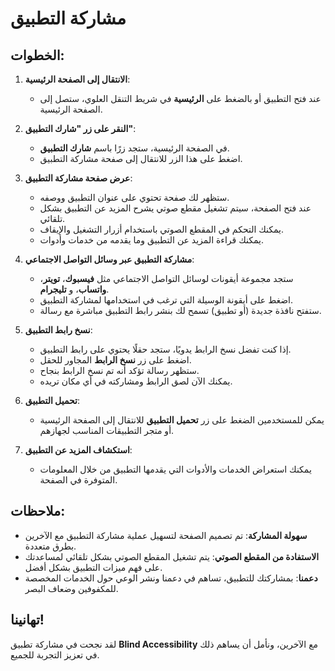 # مشاركة التطبيق

## الخطوات:

1. **الانتقال إلى الصفحة الرئيسية**:

   - عند فتح التطبيق أو بالضغط على **الرئيسية** في شريط التنقل العلوي، ستصل إلى الصفحة الرئيسية.

2. **النقر على زر "شارك التطبيق"**:

   - في الصفحة الرئيسية، ستجد زرًا باسم **شارك التطبيق**.
   - اضغط على هذا الزر للانتقال إلى صفحة مشاركة التطبيق.

3. **عرض صفحة مشاركة التطبيق**:

   - ستظهر لك صفحة تحتوي على عنوان التطبيق ووصفه.
   - عند فتح الصفحة، سيتم تشغيل مقطع صوتي يشرح المزيد عن التطبيق بشكل تلقائي.
   - يمكنك التحكم في المقطع الصوتي باستخدام أزرار التشغيل والإيقاف.
   - يمكنك قراءة المزيد عن التطبيق وما يقدمه من خدمات وأدوات.

4. **مشاركة التطبيق عبر وسائل التواصل الاجتماعي**:

   - ستجد مجموعة أيقونات لوسائل التواصل الاجتماعي مثل **فيسبوك**، **تويتر**، **واتساب**، و **تليجرام**.
   - اضغط على أيقونة الوسيلة التي ترغب في استخدامها لمشاركة التطبيق.
   - ستفتح نافذة جديدة (أو تطبيق) تسمح لك بنشر رابط التطبيق مباشرة مع رسالة.

5. **نسخ رابط التطبيق**:

   - إذا كنت تفضل نسخ الرابط يدويًا، ستجد حقلًا يحتوي على رابط التطبيق.
   - اضغط على زر **نسخ الرابط** المجاور للحقل.
   - ستظهر رسالة تؤكد أنه تم نسخ الرابط بنجاح.
   - يمكنك الآن لصق الرابط ومشاركته في أي مكان تريده.

6. **تحميل التطبيق**:

   - يمكن للمستخدمين الضغط على زر **تحميل التطبيق** للانتقال إلى الصفحة الرئيسية أو متجر التطبيقات المناسب لجهازهم.

7. **استكشاف المزيد عن التطبيق**:

   - يمكنك استعراض الخدمات والأدوات التي يقدمها التطبيق من خلال المعلومات المتوفرة في الصفحة.

## ملاحظات:

- **سهولة المشاركة**: تم تصميم الصفحة لتسهيل عملية مشاركة التطبيق مع الآخرين بطرق متعددة.
- **الاستفادة من المقطع الصوتي**: يتم تشغيل المقطع الصوتي بشكل تلقائي لمساعدتك على فهم ميزات التطبيق بشكل أفضل.
- **دعمنا**: بمشاركتك للتطبيق، تساهم في دعمنا ونشر الوعي حول الخدمات المخصصة للمكفوفين وضعاف البصر.

## تهانينا!

لقد نجحت في مشاركة تطبيق **Blind Accessibility** مع الآخرين، ونأمل أن يساهم ذلك في تعزيز التجربة للجميع.